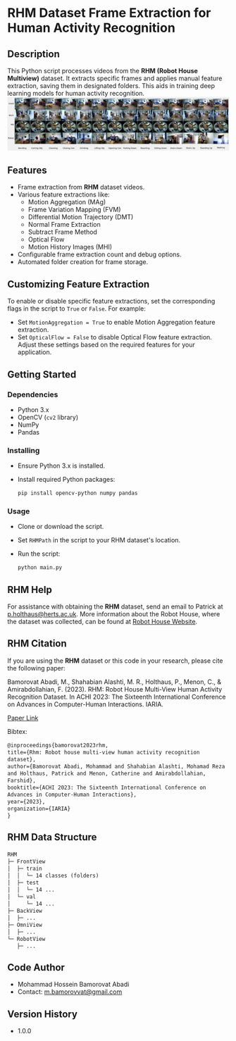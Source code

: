 # RHM Dataset Frame Extraction for Human Activity Recognition

## Description
This Python script processes videos from the **RHM (Robot House Multiview)** dataset. It extracts specific frames and applies manual feature extraction, saving them in designated folders. This aids in training deep learning models for human activity recognition.
![RHM Dataset](RHM_sample_all.png)
## Features
- Frame extraction from **RHM** dataset videos.
- Various feature extractions like:
  - Motion Aggregation (MAg)
  - Frame Variation Mapping (FVM)
  - Differential Motion Trajectory (DMT)
  - Normal Frame Extraction
  - Subtract Frame Method
  - Optical Flow
  - Motion History Images (MHI)
- Configurable frame extraction count and debug options.
- Automated folder creation for frame storage.

## Customizing Feature Extraction
To enable or disable specific feature extractions, set the corresponding flags in the script to `True` or `False`. For example:
- Set `MotionAggregation = True` to enable Motion Aggregation feature extraction.
- Set `OpticalFlow = False` to disable Optical Flow feature extraction.
Adjust these settings based on the required features for your application.


## Getting Started

### Dependencies
- Python 3.x
- OpenCV (`cv2` library)
- NumPy
- Pandas

### Installing
- Ensure Python 3.x is installed.
- Install required Python packages:

  ```bash
  pip install opencv-python numpy pandas
    ```


### Usage
- Clone or download the script.
- Set `RHMPath` in the script to your RHM dataset's location.
- Run the script:

    ```bash
    python main.py
    ```

## RHM Help
For assistance with obtaining the **RHM** dataset, send an email to Patrick at [p.holthaus@herts.ac.uk](mailto:p.holthaus@herts.ac.uk). More information about the Robot House, where the dataset was collected, can be found at [Robot House Website](https://robothouse.herts.ac.uk/).

## RHM Citation
If you are using the **RHM** dataset or this code in your research, please cite the following paper:

Bamorovat Abadi, M., Shahabian Alashti, M. R., Holthaus, P., Menon, C., & Amirabdollahian, F. (2023). RHM: Robot House Multi-View Human Activity Recognition Dataset. In ACHI 2023: The Sixteenth International Conference on Advances in Computer-Human Interactions. IARIA.

[Paper Link](https://www.thinkmind.org/index.php?view=article&articleid=achi_2023_4_160_20077)

Bibtex:
```
@inproceedings{bamorovat2023rhm,
title={Rhm: Robot house multi-view human activity recognition dataset},
author={Bamorovat Abadi, Mohammad and Shahabian Alashti, Mohamad Reza and Holthaus, Patrick and Menon, Catherine and Amirabdollahian, Farshid},
booktitle={ACHI 2023: The Sixteenth International Conference on Advances in Computer-Human Interactions},
year={2023},
organization={IARIA}
}
```

## RHM Data Structure

```
RHM
├─ FrontView
│  ├─ train
│  │  └─ 14 classes (folders)
│  ├─ test
│  │  └─ 14 ...
│  └─ val
│     └─ 14 ...
├─ BackView
│  ├─ ...
├─ OmniView
│  ├─ ...
└─ RobotView
   ├─ ...
```

## Code Author
- Mohammad Hossein Bamorovat Abadi
- Contact: m.bamorovvat@gmail.com

## Version History
- 1.0.0

